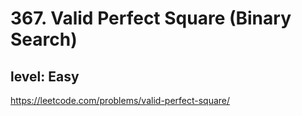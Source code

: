 # 367. Valid Perfect Square (Binary Search)
## level: Easy

https://leetcode.com/problems/valid-perfect-square/
